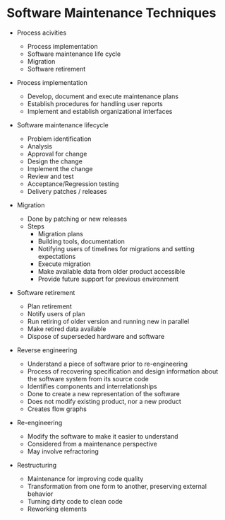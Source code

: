 # Software Maintenance Techniques

- Process acivities
  - Process implementation
  - Software maintenance life cycle
  - Migration
  - Software retirement

- Process implementation
  - Develop, document and execute maintenance plans
  - Establish procedures for handling user reports
  - Implement and establish organizational interfaces

- Software maintenance lifecycle
  - Problem identification
  - Analysis
  - Approval for change
  - Design the change
  - Implement the change
  - Review and test
  - Acceptance/Regression testing
  - Delivery patches / releases

- Migration 
  - Done by patching or new releases
  - Steps   
    - Migration plans
    - Building tools, documentation
    - Notifying users of timelines for migrations and setting expectations
    - Execute migration
    - Make available data from older product accessible
    - Provide future support for previous environment

- Software retirement
  - Plan retirement
  - Notify users of plan
  - Run retiring of older version and running new in parallel
  - Make retired data available
  - Dispose of superseded hardware and software

- Reverse engineering
  - Understand a piece of software prior to re-engineering
  - Process of recovering specification and design information about the software system from its source code
  - Identifies components and interrelationships
  - Done to create a new representation of the software
  - Does not modify existing product, nor a new product
  - Creates flow graphs

- Re-engineering
  - Modify the software to make it easier to understand
  - Considered from a maintenance perspective
  - May involve refractoring

- Restructuring
  - Maintenance for improving code quality
  - Transformation from one form to another, preserving external behavior
  - Turning dirty code to clean code
  - Reworking elements